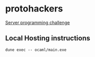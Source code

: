 # protohackers

[Server programming challenge](https://protohackers.com)

## Local Hosting instructions
```
dune exec -- ocaml/main.exe
```
